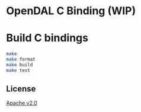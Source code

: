 # OpenDAL C Binding (WIP)

# Build C bindings

```bash
make
make format
make build
make test
```

## License

[Apache v2.0](https://www.apache.org/licenses/LICENSE-2.0)
